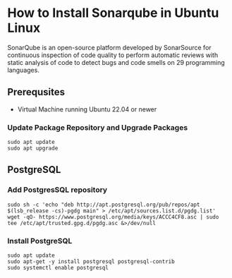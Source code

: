 # How to Install Sonarqube in Ubuntu Linux
SonarQube is an open-source platform developed by SonarSource for continuous inspection of code quality to perform automatic reviews with static analysis of code to detect bugs and code smells on 29 programming languages.
## Prerequsites 
- Virtual Machine running Ubuntu 22.04 or newer
### Update Package Repository and Upgrade Packages

``` shell title="Run from shell prompt" linenums="1"
sudo apt update
sudo apt upgrade
```
## PostgreSQL
### Add PostgresSQL repository
``` shell title="Run from shell prompt" linenums="1"
sudo sh -c 'echo "deb http://apt.postgresql.org/pub/repos/apt $(lsb_release -cs)-pgdg main" > /etc/apt/sources.list.d/pgdg.list'
wget -qO- https://www.postgresql.org/media/keys/ACCC4CF8.asc | sudo tee /etc/apt/trusted.gpg.d/pgdg.asc &>/dev/null
```
### Install PostgreSQL
``` shell title="Run from shell prompt" linenums="1"
sudo apt update
sudo apt-get -y install postgresql postgresql-contrib
sudo systemctl enable postgresql
```
